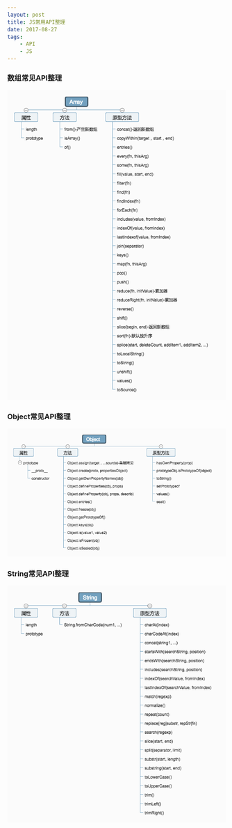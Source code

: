 ```yaml
---
layout: post
title: JS常用API整理
date: 2017-08-27
tags:
    - API
    - JS
---
```


### 数组常见API整理

<!-- more -->

![Array](./JS常用API整理/Array.png)
### Object常见API整理
![Object](./JS常用API整理/Object.png)

### String常见API整理
![String](./JS常用API整理/String.png)

